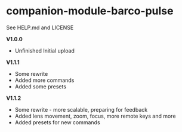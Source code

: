 # companion-module-barco-pulse
See HELP.md and LICENSE

**V1.0.0**
* Unfinished Initial upload

**V1.1.1**
* Some rewrite
* Added more commands
* Added some presets

**V1.1.2**
* Some rewrite - more scalable, preparing for feedback
* Added lens movement, zoom, focus, more remote keys and more
* Added presets for new commands
